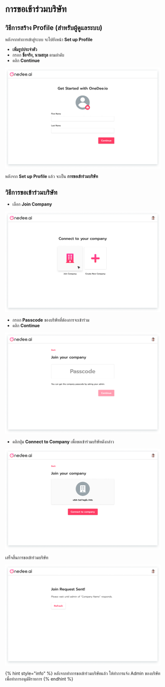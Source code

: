 # การขอเข้าร่วมบริษัท

## วิธีการสร้าง Profile \(สำหรับผู้ดูแลระบบ\)

หลังจากทำการเข้าสู่ระบบ จะไปยังหน้า **Set up Profile**

* **เพิ่มรูปประจำตัว**
* กรอก **ชื่อจริง, นามสกุล** ตามลำดับ
* คลิก **Continue**

![](../.gitbook/assets/02%20%281%29.png)

หลังจาก **Set up Profile** แล้ว จะเป็น **การขอเข้าร่วมบริษัท**

## วิธีการขอเข้าร่วมบริษัท <a id="join-company"></a>

* เลือก **Join Company**

![](../.gitbook/assets/01.png)

* กรอก **Passcode** ของบริษัทที่ต้องการจะเข้าร่วม
* คลิก **Continue**

![](../.gitbook/assets/05.png)

* คลิกปุ่ม **Connect to Company** เพื่อขอเข้าร่วมบริษัทดังกล่าว

![](../.gitbook/assets/05-1.png)

เสร็จสิ้นการขอเข้าร่วมบริษัท

![](../.gitbook/assets/05-2.png)

{% hint style="info" %}
หลังจากทำการขอเข้าร่วมบริษัทแล้ว ให้ทำการแจ้ง Admin ของบริษัทเพื่อทำการอนุมัติรายการ
{% endhint %}


